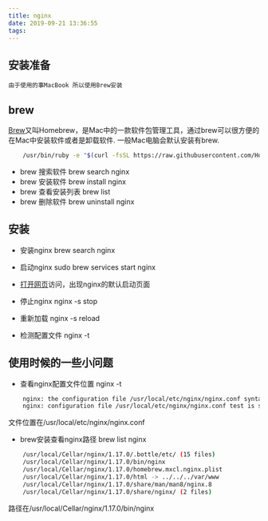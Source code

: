 ```yaml
---
title: nginx
date: 2019-09-21 13:36:55
tags:
---
```


## 安装准备
    由于使用的事MacBook 所以使用Brew安装

## brew

[Brew](https://brew.sh/)又叫Homebrew，是Mac中的一款软件包管理工具，通过brew可以很方便的在Mac中安装软件或者是卸载软件.
一般Mac电脑会默认安装有brew.


```bash
    /usr/bin/ruby -e "$(curl -fsSL https://raw.githubusercontent.com/Homebrew/install/master/install)"
```

* brew 搜索软件
        brew search nginx
* brew 安装软件
        brew install nginx
* brew 查看安装列表
        brew list
* brew 删除软件
        brew uninstall nginx

## 安装
+   安装nginx
        brew search nginx
+   启动nginx
        sudo brew services start nginx
+   [打开网页](http://localhost:8080)访问，出现nginx的默认启动页面

+   停止nginx
        nginx -s stop
+   重新加载
        nginx -s reload
+   检测配置文件
        nginx -t

## 使用时候的一些小问题

+ 查看nginx配置文件位置
        nginx -t
```bash
    nginx: the configuration file /usr/local/etc/nginx/nginx.conf syntax is ok
    nginx: configuration file /usr/local/etc/nginx/nginx.conf test is successful
```
文件位置在/usr/local/etc/nginx/nginx.conf

+ brew安装查看nginx路径
        brew list nginx
```bash
    /usr/local/Cellar/nginx/1.17.0/.bottle/etc/ (15 files)
    /usr/local/Cellar/nginx/1.17.0/bin/nginx
    /usr/local/Cellar/nginx/1.17.0/homebrew.mxcl.nginx.plist
    /usr/local/Cellar/nginx/1.17.0/html -> ../../../var/www
    /usr/local/Cellar/nginx/1.17.0/share/man/man8/nginx.8
    /usr/local/Cellar/nginx/1.17.0/share/nginx/ (2 files)
```
路径在/usr/local/Cellar/nginx/1.17.0/bin/nginx
